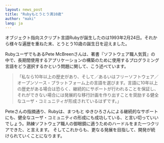 ```yaml
---
layout: news_post
title: "Rubyもとうとう満10歳"
author: "maki"
lang: ja
---
```


オブジェクト指向スクリプト言語Rubyが誕生したのは1993年2月24日。それから様々な遍歴を重ねた末、とうとう10歳の誕生日を迎えました。

RubyユーザでもあるPete McBreenさんは、著書『ソフトウェア職人気質』の中で、長期間使用するアプリケーションの構築のために使用するプログラミング言語をどう選択するかという問題に関して、こう述べています。

> 「私なら10年以上の歴史があり、そして／あるいはフリーソフトウェア／オープンソース・プラットフォーム上の言語を選びます。言語に10年以上の歴史がある場合は恐らく、継続的にサポートが行われることを保証し、それができない場合には発展的な移行計画を作り出すことを奨励する健全なユーザ・コミュニティが形成されているはずです。」

Peteさんの指摘通り、Rubyは、まつもと ゆきひろさんによる継続的なサポートにも、健全なユーザ・コミュニティの形成にも成功している、と言い切っていいでしょう。熟練ソフトウェア職人の御眼鏡に適うためのハードルをまた一つクリアできた、と言えます。 そしてこれからも、更なる発展を目指して、開発が続けられていくことになります。
